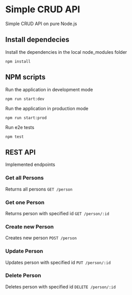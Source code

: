 # Simple CRUD API
Simple CRUD API on pure Node.js

## Install dependecies
Install the dependencies in the local node_modules folder

    npm install
    
## NPM scripts
Run the application in development mode

    npm run start:dev
Run the application in production mode

    npm run start:prod

Run e2e tests

    npm test

## REST API
Implemented endpoints

### Get all Persons
Returns all persons
`GET /person`

### Get one Person

Returns person with specified id
`GET /person/:id`

### Create new Person
Creates new person
`POST /person`

### Update Person
Updates person with specified id
`PUT /person/:id`

### Delete Person
Deletes person with specified id
`DELETE /person/:id`
